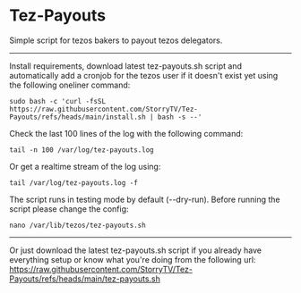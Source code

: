 # Tez-Payouts
Simple script for tezos bakers to payout tezos delegators.

----------

Install requirements, download latest tez-payouts.sh script and automatically add a cronjob for the tezos user if it doesn't exist yet using the following oneliner command: 
```
sudo bash -c 'curl -fsSL https://raw.githubusercontent.com/StorryTV/Tez-Payouts/refs/heads/main/install.sh | bash -s --'
```

Check the last 100 lines of the log with the following command:
```
tail -n 100 /var/log/tez-payouts.log
```

Or get a realtime stream of the log using:
```
tail /var/log/tez-payouts.log -f
```

The script runs in testing mode by default (--dry-run). Before running the script please change the config:
```
nano /var/lib/tezos/tez-payouts.sh
```
----------

Or just download the latest tez-payouts.sh script if you already have everything setup or know what you're doing from the following url: https://raw.githubusercontent.com/StorryTV/Tez-Payouts/refs/heads/main/tez-payouts.sh
